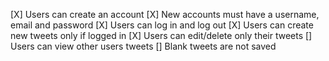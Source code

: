 [X] Users can create an account
[X] New accounts must have a username, email and password
[X] Users can log in and log out
[X] Users can create new tweets only if logged in
[X] Users can edit/delete only their tweets
[] Users can view other users tweets
[] Blank tweets are not saved
